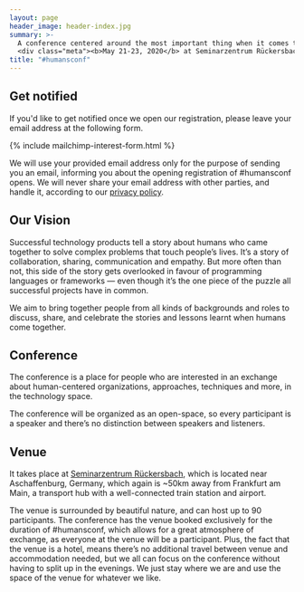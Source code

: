 ```yaml
---
layout: page
header_image: header-index.jpg
summary: >-
  A conference centered around the most important thing when it comes to impactful technology products: People!
  <div class="meta"><b>May 21-23, 2020</b> at Seminarzentrum Rückersbach</div>
title: "#humansconf"
---
```


## Get notified

If you'd like to get notified once we open our registration, please leave your email address at the following form.

{% include mailchimp-interest-form.html %}

We will use your provided email address only for the purpose of sending you an email, informing you about the
opening registration of #humansconf opens. We will never share your email address with other parties, and handle it,
according to our [privacy policy](/impressum).

## Our Vision

Successful technology products tell a story about humans who came together to solve complex problems that
touch people’s lives. It’s a story of collaboration, sharing, communication and empathy. But more often than
not, this side of the story gets overlooked in favour of programming languages or frameworks — even though
it’s the one piece of the puzzle all successful projects have in common. 

We aim to bring together people from all kinds of backgrounds and roles to discuss, share, and celebrate the
stories and lessons learnt when humans come together.

## Conference

The conference is a place for people who are interested in an exchange about human-centered
organizations, approaches, techniques and more, in the technology space.

The conference will be organized as an open-space, so every participant is a speaker and there’s no distinction
between speakers and listeners.

## Venue

It takes place at [Seminarzentrum Rückersbach](https://www.natuerlich-tagen.de/), which is located near Aschaffenburg,
Germany, which again is ~50km away from Frankfurt am Main, a transport hub with a well-connected train station and
airport.

The venue is surrounded by beautiful nature, and can host up to 90 participants.
The conference has the venue booked exclusively for the duration of #humansconf,
which allows for a great atmosphere of exchange, as everyone at the venue will be a participant.
Plus, the fact that the venue is a hotel, means there’s no additional travel between venue and accommodation
needed, but we all can focus on the conference without having to split up in the evenings. We just stay where
we are and use the space of the venue for whatever we like.
